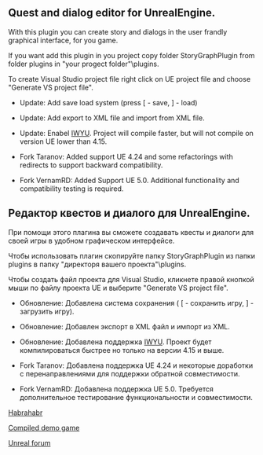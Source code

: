 ## Quest and dialog editor for UnrealEngine.

With this plugin you can create story and dialogs in the user frandly graphical interface, for you game.

If you want add this plugin in you project copy folder StoryGraphPlugin from folder plugins in "your progect folder"\plugins.

To create Visual Studio project file right click on UE project file and choose "Generate VS project file".

- Update: Add save load system (press [ - save, ] - load)

- Update: Add export to XML file and import from XML file.

- Update: Enabel [IWYU](https://docs.unrealengine.com/latest/INT/Programming/UnrealBuildSystem/IWYUReferenceGuide/index.html). Project will compile faster, but will not compile on version UE lower than 4.15.

- Fork Taranov: Added support UE 4.24 and some refactorings with redirects to support backward compatibility.

- Fork VernamRD: Added Support UE 5.0. Additional functionality and compatibility testing is required.

## Редактор квестов и диалого для UnrealEngine.

При помощи этого плагина вы сможете создавать квесты и диалоги для своей игры в удобном графическом интерфейсе.

Чтобы использовать плагин скопируйте папку StoryGraphPlugin из папки plugins в папку "директоря вашего проекта"\plugins.

Чтобы создать файл проекта для Visual Studio, кликнете правой кнопкой мыши по файлу проекта UE и выберите "Generate VS project file".

- Обновление: Добавлена система сохранения ( [ - сохранить игру, ] - загрузить игру).

- Обновление: Добавлен экспорт в XML файл и импорт из XML.

- Обновление: Добавлена поддержка [IWYU](https://docs.unrealengine.com/latest/INT/Programming/UnrealBuildSystem/IWYUReferenceGuide/index.html). Проект будет компилироваться быстрее но только на версии 4.15 и выше.

- Fork Taranov: Добавлена поддержка UE 4.24 и некоторые доработки с перенаправлениями для поддержки обратной совместимости.

- Fork VernamRD: Добавлена поддержка UE 5.0. Требуется дополнительное тестирование функциональности и совместимости.

[Habrahabr](https://habrahabr.ru/post/318366/)

[Сompiled demo game](https://cloud.mail.ru/public/J6Y2/gPCyFRBPG)

[Unreal forum](https://forums.unrealengine.com/showthread.php?132313-StoryGraph-quest-and-dialog-editor-for-unreal-engine&p=642745#post642745)
